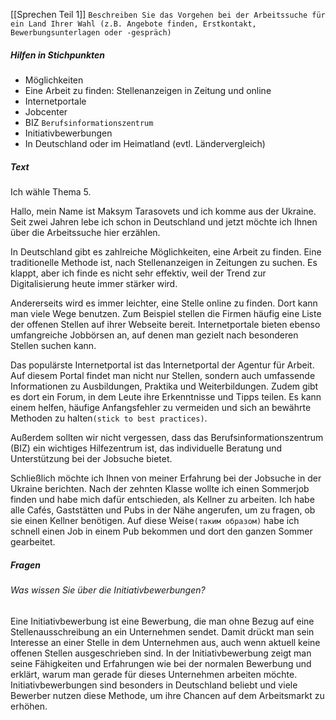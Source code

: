 [[Sprechen Teil 1]]
`Beschreiben Sie das Vorgehen bei der Arbeitssuche für ein Land Ihrer Wahl (z.B. Angebote finden, Erstkontakt, Bewerbungsunterlagen oder -gespräch)`
##### Hilfen in Stichpunkten
- Möglichkeiten
- Eine Arbeit zu finden: Stellenanzeigen in Zeitung und online
- Internetportale
- Jobcenter
- BIZ `Berufsinformationszentrum`
- Initiativbewerbungen
- In Deutschland oder im Heimatland (evtl. Ländervergleich)
##### Text
Ich wähle Thema 5.

Hallo, mein Name ist Maksym Tarasovets und ich komme aus der Ukraine. Seit zwei Jahren lebe ich schon in Deutschland und jetzt möchte ich Ihnen über die Arbeitssuche hier erzählen.

In Deutschland gibt es zahlreiche Möglichkeiten, eine Arbeit zu finden. Eine traditionelle Methode ist, nach Stellenanzeigen in Zeitungen  zu suchen. Es klappt, aber ich finde es nicht sehr effektiv, weil der Trend zur Digitalisierung heute immer stärker wird.

Andererseits wird es immer leichter, eine Stelle online zu finden. Dort kann man viele Wege benutzen. Zum Beispiel stellen die Firmen häufig eine Liste der offenen Stellen auf ihrer Webseite bereit. Internetportale bieten ebenso umfangreiche Jobbörsen an, auf denen man gezielt nach besonderen Stellen suchen kann. 

Das populärste Internetportal ist das Internetportal der Agentur für Arbeit. Auf diesem Portal findet man nicht nur Stellen, sondern auch umfassende Informationen zu Ausbildungen, Praktika und Weiterbildungen. Zudem gibt es dort ein Forum, in dem Leute ihre Erkenntnisse und Tipps teilen. Es kann einem helfen, häufige Anfangsfehler zu vermeiden und sich an bewährte Methoden zu halten`(stick to best practices)`.

Außerdem sollten wir nicht vergessen, dass das Berufsinformationszentrum (BIZ) ein wichtiges Hilfezentrum ist, das individuelle Beratung und Unterstützung bei der Jobsuche bietet.

Schließlich möchte ich Ihnen von meiner Erfahrung bei der Jobsuche in der Ukraine berichten. Nach der zehnten Klasse wollte ich einen Sommerjob finden und habe mich dafür entschieden, als Kellner zu arbeiten. Ich habe alle Cafés, Gaststätten und Pubs in der Nähe angerufen, um zu fragen, ob sie einen Kellner benötigen. Auf diese Weise`(таким образом)` habe ich schnell einen Job in einem Pub bekommen und dort den ganzen Sommer gearbeitet.
##### Fragen
###### Was wissen Sie über die Initiativbewerbungen?
Eine Initiativbewerbung ist eine Bewerbung, die man ohne Bezug auf eine Stellenausschreibung an ein Unternehmen sendet. Damit drückt man sein Interesse an einer Stelle in dem Unternehmen aus, auch wenn aktuell keine offenen Stellen ausgeschrieben sind. In der Initiativbewerbung zeigt man seine Fähigkeiten und Erfahrungen wie bei der normalen Bewerbung und erklärt, warum man gerade für dieses Unternehmen arbeiten möchte. Initiativbewerbungen sind besonders in Deutschland beliebt und viele Bewerber nutzen diese Methode, um ihre Chancen auf dem Arbeitsmarkt zu erhöhen.